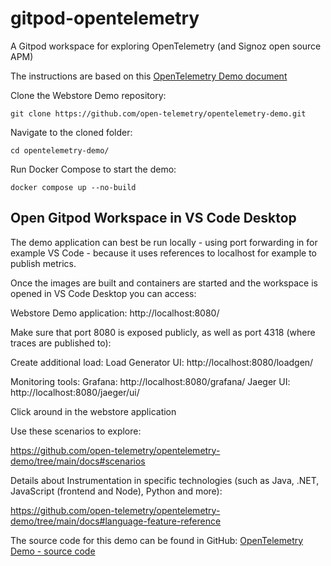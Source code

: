 # gitpod-opentelemetry
A Gitpod workspace for exploring OpenTelemetry (and Signoz open source APM)


The instructions are based on this [OpenTelemetry Demo document](https://github.com/open-telemetry/opentelemetry-demo/blob/main/docs/docker_deployment.md)

Clone the Webstore Demo repository:
```
git clone https://github.com/open-telemetry/opentelemetry-demo.git
```

Navigate to the cloned folder:

```
cd opentelemetry-demo/
```

Run Docker Compose to start the demo:
```
docker compose up --no-build
```


## Open Gitpod Workspace in VS Code Desktop

The demo application can best be run locally - using port forwarding in for example VS Code - because it uses references to localhost for example  to publish metrics.  



Once the images are built and containers are started and the workspace is opened in VS Code Desktop you can access:

Webstore Demo application: http://localhost:8080/

Make sure that port 8080 is exposed publicly, as well as port 4318 (where traces are published to):


Create additional load:
Load Generator UI: http://localhost:8080/loadgen/


Monitoring tools:
Grafana: http://localhost:8080/grafana/
Jaeger UI: http://localhost:8080/jaeger/ui/



Click around in the webstore application 

Use these scenarios to explore:

https://github.com/open-telemetry/opentelemetry-demo/tree/main/docs#scenarios

Details about Instrumentation in specific technologies (such as Java, .NET, JavaScript (frontend and Node), Python and more):

https://github.com/open-telemetry/opentelemetry-demo/tree/main/docs#language-feature-reference 

The source code for this demo can be found in GitHub: [OpenTelemetry Demo - source code](https://github.com/open-telemetry/opentelemetry-demo/tree/main/src)

